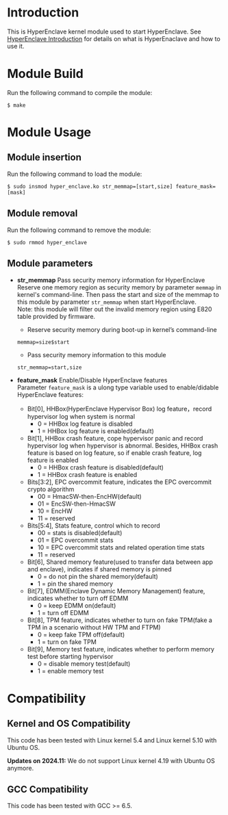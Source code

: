 # Introduction

This is HyperEnclave kernel module used to start HyperEnclave. See [HyperEnclave Introduction](https://github.com/HyperEnclave/hyperenclave/blob/master/README.md) for details on what is HyperEnaclave and how to use it.

# Module Build

Run the following command to compile the module:
```
$ make
```

# Module Usage

## Module insertion

Run the following command to load the module:
```
$ sudo insmod hyper_enclave.ko str_memmap=[start,size] feature_mask=[mask]
```

## Module removal

Run the following command to remove the module:
```
$ sudo rmmod hyper_enclave
```

## Module parameters

- **str_memmap** Pass security memory information for HyperEnclave  
Reserve one memory region as security memory by parameter `memmap` in kernel's command-line. Then pass the start and size of the memmap to this module by parameter `str_memmap` when start HyperEnclave.  
Note: this module will filter out the invalid memory region using E820 table provided by firmware.
	- Reserve security memory during boot-up in kernel’s command-line
	```
	memmap=size$start
	```

	- Pass security memory information to this module
	```
	str_memmap=start,size
	```

- **feature_mask** Enable/Disable HyperEnclave features  
Parameter `feature_mask` is a ulong type variable used to enable/didable HyperEnclave features:
	- Bit[0], HHBox(HyperEnclave Hypervisor Box) log feature，record hypervisor log when system is normal
		- 0 = HHBox log feature is disabled
		- 1 = HHBox log feature is enabled(default)
	- Bit[1], HHBox crash feature, cope hypervisor panic and record hypervisor log when hypervisor is abnormal.
	Besides, HHBox crash feature is based on log feature, so if enable crash feature, log feature is enabled
		- 0 = HHBox crash feature is disabled(default)
		- 1 = HHBox crash feature is enabled
	- Bits[3:2], EPC overcommit feature, indicates the EPC overcommit crypto algorithm
		- 00 = HmacSW-then-EncHW(default)
		- 01 = EncSW-then-HmacSW
		- 10 = EncHW
		- 11 = reserved
	- Bits[5:4], Stats feature, control which to record
		- 00 = stats is disabled(default)
		- 01 = EPC overcommit stats
		- 10 = EPC overcommit stats and related operation time stats
		- 11 = reserved
	- Bit[6], Shared memory feature(used to transfer data between app and enclave), indicates if shared memory is pinned
		- 0 = do not pin the shared memory(default)
		- 1 = pin the shared memory
	- Bit[7], EDMM(Enclave Dynamic Memory Management) feature, indicates whether to turn off EDMM
		- 0 = keep EDMM on(default)
		- 1 = turn off EDMM
	- Bit[8], TPM feature, indicates whether to turn on fake TPM(fake a TPM in a scenario without HW TPM and FTPM)
		- 0 = keep fake TPM off(default)
		- 1 = turn on fake TPM
	- Bit[9], Memory test feature, indicates whether to perform memory test before starting hypervisor
		- 0 = disable memory test(default)
		- 1 = enable memory test


# Compatibility

## Kernel and OS Compatibility
This code has been tested with Linux kernel 5.4 and Linux kernel 5.10 with Ubuntu OS.

**Updates on 2024.11:** We do not support Linux kernel 4.19 with Ubuntu OS anymore.

## GCC Compatibility
This code has been tested with GCC >= 6.5.
